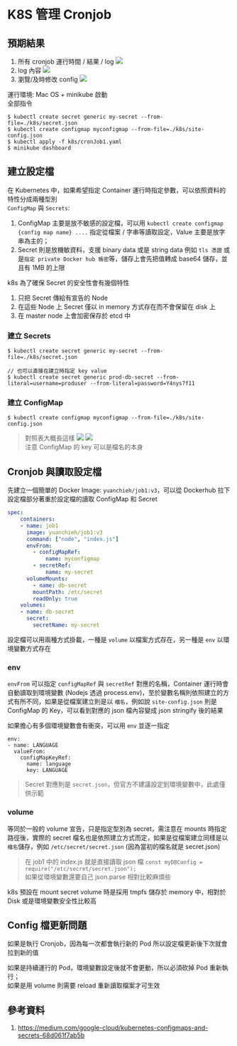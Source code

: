 # K8S 管理 Cronjob
## 預期結果
1. 所有 cronjob 運行時間 / 結果 / log
![](./img/dashboard.png)
2. log 內容
![](./img/logs.png)
3. 瀏覽/及時修改 config
![](./img/config.png)  

運行環境: Mac OS + minikube 啟動  
全部指令
```
$ kubectl create secret generic my-secret --from-file=./k8s/secret.json
$ kubectl create configmap myconfigmap --from-file=./k8s/site-config.json
$ kubectl apply -f k8s/cronJob1.yaml
$ minikube dashboard
```

## 建立設定檔
在 Kubernetes 中，如果希望指定 Container 運行時指定參數，可以依照資料的特性分成兩種型別   
`ConfigMap` 與 `Secrets`:    
1. ConfigMap 主要是放不敏感的設定檔，可以用 `kubectl create configmap {config map name} ....` 指定從檔案 / 字串等讀取設定，Value 主要是放字串為主的；    
2. Secret 則是放機敏資料，支援 binary data 或是 string data 例如 `tls 憑證` 或是`指定 private Docker hub 帳密`等，儲存上會先把值轉成 base64 儲存，並且有 1MB 的上限    

k8s 為了確保 Secret 的安全性會有幾個特性
1. 只把 Secret 傳給有宣告的 Node
2. 在這些 Node 上 Secret 僅以 in memory 方式存在而不會保留在 disk 上  
3. 在 master node 上會加密保存於 etcd 中

### 建立 Secrets
```
$ kubectl create secret generic my-secret --from-file=./k8s/secret.json

// 也可以直接在建立時指定 key value
$ kubectl create secret generic prod-db-secret --from-literal=username=produser --from-literal=password=Y4nys7f11
```
### 建立 ConfigMap
```
$ kubectl create configmap myconfigmap --from-file=./k8s/site-config.json
```

> 對照表大概長這樣 
![](./img/config-cmd.jpg)
![](./img/config-map.jpg)  
注意 ConfigMap 的 key 可以是檔名的本身

## Cronjob 與讀取設定檔
先建立一個簡單的 Docker Image: `yuanchieh/job1:v3`，可以從 Dockerhub 拉下  
設定檔部分著重於設定檔的讀取 ConfigMap 和 Secret
```yaml
spec:
    containers:
    - name: job1
      image: yuanchieh/job1:v3
      command: ["node", "index.js"]
      envFrom:
        - configMapRef:
            name: myconfigmap
        - secretRef:
            name: my-secret
      volumeMounts:
        - name: db-secret
        mountPath: /etc/secret
        readOnly: true
    volumes:
    - name: db-secret
      secret:
        secretName: my-secret
```
設定檔可以用兩種方式掛載，一種是 `volume` 以檔案方式存在，另一種是 `env` 以環境變數方式存在    

### env
`envFrom` 可以指定 `configMapRef` 與 `secretRef` 對應的名稱，Container 運行時會自動讀取到環境變數 (Nodejs 透過 process.env)，至於變數名稱則依照建立的方式有所不同，如果是從檔案建立則是以 `檔名`，例如說 `site-config.json` 則是 ConfigMap 的 Key，可以看到對應的 json 檔內容變成 json stringify 後的結果   

如果擔心有多個環境變數會有衝突，可以用 `env` 並逐一指定
```
env:
- name: LANGUAGE
  valueFrom:
    configMapKeyRef:
      name: language
      key: LANGUAGE
```

> Secret 對應則是 `secret.json`，但官方不建議設定到環境變數中，此處僅供示範     

### volume  
等同於一般的 volume 宣告，只是指定型別為 secret，需注意在 mounts 時指定路徑後，實際的 secret 檔名也是依照建立方式而定，如果是從檔案建立同樣是以 `檔名`儲存，例如 `/etc/secret/secret.json` (因為當初的檔名就是 secret.json)  

> 在 job1 中的 index.js 就是直接讀取 json 檔 `const myDBConfig = require("/etc/secret/secret.json");`  
如果從環境變數還要自己 json.parse 相對比較麻煩些

k8s 預設在 mount secret volume 時是採用 tmpfs 儲存於 memory 中，相對於 Disk 或是環境變數安全性比較高

## Config 檔更新問題  
如果是執行 Cronjob，因為每一次都會執行新的 Pod 所以設定檔更新後下次就會拉到新的值  

如果是持續運行的 Pod，環境變數設定後就不會更動，所以必須砍掉 Pod 重新執行；  
如果是用 volume 則需要 reload 重新讀取檔案才可生效

## 參考資料
1. https://medium.com/google-cloud/kubernetes-configmaps-and-secrets-68d061f7ab5b